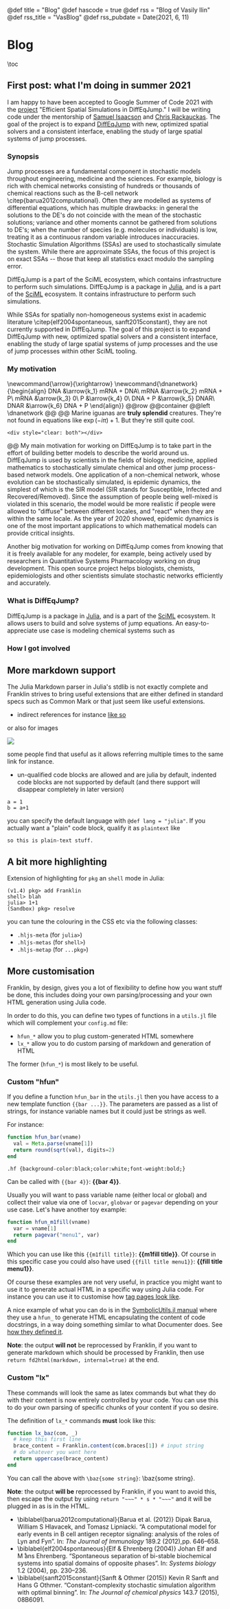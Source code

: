@def title = "Blog"
@def hascode = true
@def rss = "Blog of Vasily Ilin"
@def rss_title = "VasBlog"
@def rss_pubdate = Date(2021, 6, 11)

<!-- @def tags = ["syntax", "code", "image"] -->

# Blog

\toc

## First post: what I'm doing in summer 2021
<!-- add links to project, people, etc -->
I am happy to have been accepted to Google Summer of Code 2021 with the [project](https://summerofcode.withgoogle.com/projects/#5463862406545408) "Efficient Spatial Simulations in DiffEqJump." I will be writing code under the mentorship of [Samuel Isaacson](http://math.bu.edu/people/isaacson/) and [Chris Rackauckas](https://chrisrackauckas.com/). The goal of the project is to expand [DiffEqJump](https://github.com/SciML/DiffEqJump.jl) with new, optimized spatial solvers and a consistent interface, enabling the study of large spatial systems of jump processes.

### Synopsis
Jump processes are a fundamental component in stochastic models throughout engineering, medicine and the sciences. For example, biology is rich with chemical networks consisting of hundreds or thousands of chemical reactions such as the B-cell network \citep{barua2012computational}. Often they are modelled as systems of differential equations, which has multiple drawbacks: in general the solutions to the DE's do not coincide with the mean of the stochastic solutions; variance and other moments cannot be gathered from solutions to DE's; when the number of species (e.g. molecules or individuals) is low, treating it as a continuous random variable introduces inaccuracies. Stochastic Simulation Algorithms (SSAs) are used to stochastically simulate the system. While there are approximate SSAs, the focus of this project is on exact SSAs -- those that keep all statistics exact modulo the sampling error.

DiffEqJump is a part of the SciML ecosystem, which contains infrastructure to perform such simulations. DiffEqJump is a package in [Julia](https://julialang.org/), and is a part of the [SciML](https://sciml.ai/) ecosystem. It contains infrastructure to perform such simulations.

While SSAs for spatially non-homogeneous systems exist in academic literature \citep{elf2004spontaneous, sanft2015constant}, they are not currently supported in DiffEqJump. The goal of this project is to expand DiffEqJump with new, optimized spatial solvers and a consistent interface,
enabling the study of large spatial systems of jump processes and the use of jump processes within other SciML tooling.

### My motivation
\newcommand{\arrow}{\xrightarrow}
\newcommand{\dnanetwork}{\begin{align}
  DNA &\arrow{k_1} mRNA + DNA\\
  mRNA &\arrow{k_2} mRNA + P\\
  mRNA &\arrow{k_3} 0\\
  P &\arrow{k_4} 0\\
  DNA + P &\arrow{k_5} DNAR\\
  DNAR &\arrow{k_6} DNA + P
\end{align}}
@@row
@@container
@@left \dnanetwork @@
@@
Marine iguanas are **truly splendid** creatures. They're not found in equations like $\exp(-i\pi)+1$. But they're still quite cool.
~~~
<div style="clear: both"></div>
~~~
@@
My main motivation for working on DiffEqJump is to take part in the effort of building better models to describe the world around us. DiffEqJump is used by scientists in the fields of biology, medicine, applied mathematics to stochastically simulate chemical and other jump process-based network models. One application of a non-chemical network, whose evolution can be stochastically simulated, is epidemic dynamics, the simplest of which is the SIR model (SIR stands for Susceptible, Infected and Recovered/Removed). Since the assumption of people being well-mixed is violated in this scenario, the model would be more realistic if people were allowed to "diffuse" between different locales, and "react" when they are within the same locale. As the year of 2020 showed, epidemic dynamics is one of the most important applications to which mathematical models can provide critical insights.

Another big motivation for working on DiffEqJump comes from knowing that it is freely available for any modeler, for example, being actively used by researchers in Quantitative Systems Pharmacology working on drug development. This open source project helps biologists, chemists, epidemiologists and other scientists simulate stochastic networks efficiently and accurately.

### What is DiffEqJump?
DiffEqJump is a package in [Julia](https://julialang.org/), and is a part of the [SciML](https://sciml.ai/) ecosystem. It allows users to build and solve systems of jump equations. An easy-to-appreciate use case is modeling chemical systems such as

### How I got involved

## More markdown support

The Julia Markdown parser in Julia's stdlib is not exactly complete and Franklin strives to bring useful extensions that are either defined in standard specs such as Common Mark or that just seem like useful extensions.

* indirect references for instance [like so]

[like so]: http://existentialcomics.com/

or also for images

![][some image]

some people find that useful as it allows referring multiple times to the same link for instance.

[some image]: https://upload.wikimedia.org/wikipedia/commons/9/90/Krul.svg

* un-qualified code blocks are allowed and are julia by default, indented code blocks are not supported by default (and there support will disappear completely in later version)

```
a = 1
b = a+1
```

you can specify the default language with `@def lang = "julia"`.
If you actually want a "plain" code block, qualify it as `plaintext` like

```plaintext
so this is plain-text stuff.
```

## A bit more highlighting

Extension of highlighting for `pkg` an `shell` mode in Julia:

```julia-repl
(v1.4) pkg> add Franklin
shell> blah
julia> 1+1
(Sandbox) pkg> resolve
```

you can tune the colouring in the CSS etc via the following classes:

* `.hljs-meta` (for `julia>`)
* `.hljs-metas` (for `shell>`)
* `.hljs-metap` (for `...pkg>`)

## More customisation

Franklin, by design, gives you a lot of flexibility to define how you want stuff be done, this includes doing your own parsing/processing and your own HTML generation using Julia code.

In order to do this, you can define two types of functions in a `utils.jl` file which will complement your `config.md` file:

* `hfun_*` allow you to plug custom-generated HTML somewhere
* `lx_*` allow you to do custom parsing of markdown and generation of HTML

The former (`hfun_*`) is most likely to be useful.

### Custom "hfun"

If you define a function `hfun_bar` in the `utils.jl` then you have access to a new template function `{{bar ...}}`. The parameters are passed as a list of strings, for instance variable names but it  could just be strings as well.

For instance:

```julia
function hfun_bar(vname)
  val = Meta.parse(vname[1])
  return round(sqrt(val), digits=2)
end
```

~~~
.hf {background-color:black;color:white;font-weight:bold;}
~~~

Can be called with `{{bar 4}}`: **{{bar 4}}**.

Usually you will want to pass variable name (either local or global) and collect their value via one of `locvar`, `globvar` or `pagevar` depending on your use case.
Let's have another toy example:

```julia
function hfun_m1fill(vname)
  var = vname[1]
  return pagevar("menu1", var)
end
```

Which you can use like this `{{m1fill title}}`: **{{m1fill title}}**. Of course  in this specific case you could also have used `{{fill title menu1}}`: **{{fill title menu1}}**.

Of course these examples are not very useful, in practice you might want to use it to generate actual HTML in a specific way using Julia code.
For instance you can use it to customise how [tag pages look like](/menu3/#customising_tag_pages).

A nice example of what you can do is in the [SymbolicUtils.jl manual](https://juliasymbolics.github.io/SymbolicUtils.jl/api/) where they use a `hfun_` to generate HTML encapsulating the content of code docstrings, in a way doing something similar to what Documenter does. See [how they defined it](https://github.com/JuliaSymbolics/SymbolicUtils.jl/blob/website/utils.jl).

**Note**: the  output **will not** be reprocessed by Franklin, if you want to generate markdown which should be processed by Franklin, then use `return fd2html(markdown, internal=true)` at the end.

### Custom "lx"

These commands will look the same as latex commands but what they do with their content is now entirely controlled by your code.
You can use this to do your own parsing of specific chunks of your content if you so desire.

The definition of `lx_*` commands **must** look like this:

```julia
function lx_baz(com, _)
  # keep this first line
  brace_content = Franklin.content(com.braces[1]) # input string
  # do whatever you want here
  return uppercase(brace_content)
end
```

You can call the above with `\baz{some string}`: \baz{some string}.

**Note**: the output **will be** reprocessed by Franklin, if you want to avoid this, then escape the output by using `return "~~~" * s * "~~~"` and it will be plugged  in as is in the HTML.


* \biblabel{barua2012computational}{Barua et al. (2012)} Dipak Barua, William S Hlavacek, and Tomasz Lipniacki. “A computational model for early events in B cell antigen receptor signaling: analysis of the roles of Lyn and Fyn”. In: _The Journal of Immunology_ 189.2 (2012),pp. 646–658.
* \biblabel{elf2004spontaneous}{Elf & Ehrenberg (2004)} Johan Elf and M ̊ans Ehrenberg. “Spontaneous separation of bi-stable biochemical systems into spatial domains of opposite phases”. In: _Systems biology_ 1.2 (2004), pp. 230–236.
* \biblabel{sanft2015constant}{Sanft & Othmer (2015)}  Kevin  R  Sanft  and  Hans  G  Othmer.  “Constant-complexity  stochastic  simulation  algorithm  with  optimal binning”. In: _The Journal of chemical physics_ 143.7 (2015), 08B6091.
